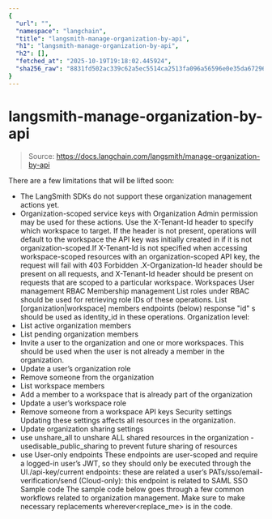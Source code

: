 ```yaml
---
{
  "url": "",
  "namespace": "langchain",
  "title": "langsmith-manage-organization-by-api",
  "h1": "langsmith-manage-organization-by-api",
  "h2": [],
  "fetched_at": "2025-10-19T19:18:02.445924",
  "sha256_raw": "8831fd502ac339c62a5ec5514ca2513fa096a56596e0e35da6729675f82d3ccf"
}
---
```


# langsmith-manage-organization-by-api

> Source: https://docs.langchain.com/langsmith/manage-organization-by-api

There are a few limitations that will be lifted soon:
- The LangSmith SDKs do not support these organization management actions yet.
- Organization-scoped service keys with Organization Admin permission may be used for these actions.
Use the
X-Tenant-Id
header to specify which workspace to target. If the header is not present, operations will default to the workspace the API key was initially created in if it is not organization-scoped.If X-Tenant-Id
is not specified when accessing workspace-scoped resources with an organization-scoped API key, the request will fail with 403 Forbidden
.X-Organization-Id
header should be present on all requests, and X-Tenant-Id
header should be present on requests that are scoped to a particular workspace.
Workspaces
User management
RBAC
Membership management
List roles
under RBAC should be used for retrieving role IDs of these operations. List [organization|workspace] members
endpoints (below) response "id"
s should be used as identity_id
in these operations.
Organization level:
- List active organization members
- List pending organization members
- Invite a user to the organization and one or more workspaces. This should be used when the user is not already a member in the organization.
- Update a user’s organization role
- Remove someone from the organization
- List workspace members
- Add a member to a workspace that is already part of the organization
- Update a user’s workspace role
- Remove someone from a workspace
API keys
Security settings
Updating these settings affects all resources in the organization.
- Update organization sharing settings
- use
unshare_all
to unshare ALL shared resources in the organization - usedisable_public_sharing
to prevent future sharing of resources
- use
User-only endpoints
These endpoints are user-scoped and require a logged-in user’s JWT, so they should only be executed through the UI./api-key/current
endpoints: these are related a user’s PATs/sso/email-verification/send
(Cloud-only): this endpoint is related to SAML SSO
Sample code
The sample code below goes through a few common workflows related to organization management. Make sure to make necessary replacements wherever<replace_me>
is in the code.